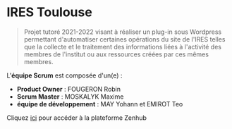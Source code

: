 # IRES Toulouse

> Projet tutoré 2021-2022 visant à réaliser un plug-in sous Wordpress permettant d'automatiser certaines opérations du site de l'IRES telles que la collecte et le traitement des informations liées à l'activité des membres de l'institut ou aux ressources créées par ces mêmes membres.

L'**équipe Scrum** est composée d'un(e) : 
- **Product Owner** : FOUGERON Robin
- **Scrum Master** : MOSKALYK Maxime
- **équipe de développement** : MAY Yohann et EMIROT Teo

Cliquez [ici](https://app.zenhub.com/workspaces/quipe-scrum-61790fc1a3037000169c559a/board?invite=true) pour accéder à la plateforme Zenhub
